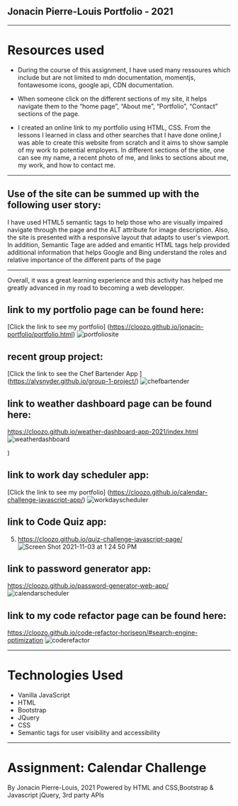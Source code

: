 
## Jonacin Pierre-Louis Portfolio - 2021
---

# Resources used

* During the course of this assignment, I have used many ressoures which include but are not limited to mdn documentation, momentjs, fontawesome icons, google api, CDN documentation.


* When someone click on the different sections of my site, it helps navigate them to the “home page”,
 “About me”, “Portfolio”,  “Contact” sections of the page.

* I created an online link to my portfolio using HTML, CSS. From the lessons I learned in class and other searches that I have done online,I was able to create this website  from scratch and it aims to show sample of my work to potential employers.
In different sections of the site, one can see my name, a recent photo of me, and links to sections about me, my work, and how to contact me.

---
## Use of the site can be summed up with the following user story:

 I have used HTML5 semantic tags to help those who are visually impaired navigate through the page and the ALT attribute for image description. Also, the site is presented with a responsive layout that adapts to user's  viewport. In addition, Semantic Tage are added and emantic HTML tags  help provided additional information that helps Google and Bing understand the roles and relative importance of the different parts of the page
 
---
 Overall, it was a great learning experience and this activity has helped me greatly advanced in my road to becoming a web developper.

## link to my portfolio page can be found here: 
[Click the link to see my portfolio] (https://cloozo.github.io/jonacin-portfolio/portfolio.html)
![portfoliosite](https://user-images.githubusercontent.com/84163696/139619611-924b9634-208d-4bde-b113-f7c195cf4a0d.png)

## recent group project: 
[Click the link to see the Chef Bartender App ] (https://alysnyder.github.io/group-1-project/)
![chefbartender](https://user-images.githubusercontent.com/84163696/139619577-98c5cf9c-ec0d-42cf-8aca-db0df23fc72c.png)


## link to weather dashboard page can be found here: 
https://cloozo.github.io/weather-dashboard-app-2021/index.html
![weatherdashboard](https://user-images.githubusercontent.com/84163696/140164832-ef11db62-7afa-4c08-a42a-6d3da20df354.png)


)

## link to work day scheduler app: 
[Click the link to see my portfolio] (https://cloozo.github.io/calendar-challenge-javascript-app/)
![workdayscheduler](![workdayscheduler](https://user-images.githubusercontent.com/84163696/140165193-b7e77866-4e34-44b8-8359-23f31c58cd1f.png)
)


## link to Code Quiz app: 
5. https://cloozo.github.io/quiz-challenge-javascript-page/
![Screen Shot 2021-11-03 at 1 24 50 PM](https://user-images.githubusercontent.com/84163696/140163331-298d7d9d-4f2d-4cf2-bb4d-20363761a7f5.png)


## link to password generator app: 
 https://cloozo.github.io/password-generator-web-app/
![calendarscheduler](![passwordGenerator](https://user-images.githubusercontent.com/84163696/140158188-fc034afa-8e48-438a-8432-8d825c4814a2.png)
)


## link to my code refactor page can be found here: 
https://cloozo.github.io/code-refactor-horiseon/#search-engine-optimization
![coderefactor](https://user-images.githubusercontent.com/84163696/139619840-e5bfeec5-5ea1-4c12-8942-35cfdbd2df75.png)


---
# Technologies Used

- Vanilla JavaScript
- HTML
- Bootstrap
- JQuery
- CSS
- Semantic tags for user visibility and accessibility

---

# Assignment: Calendar Challenge

By Jonacin Pierre-Louis, 2021
Powered by HTML and CSS,Bootstrap & Javascript jQuery, 3rd party APIs

